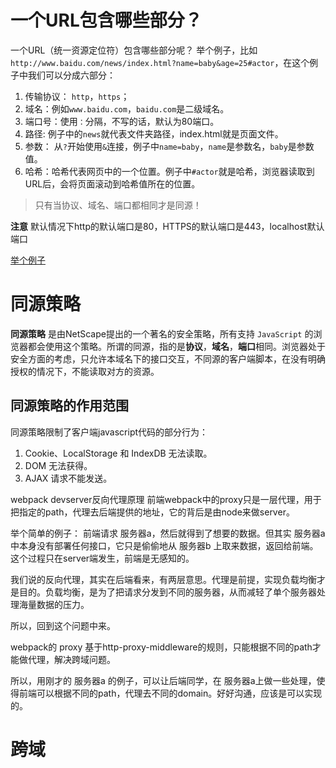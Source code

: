 # 一个URL包含哪些部分？
一个URL（统一资源定位符）包含哪些部分呢？
举个例子，比如 `http://www.baidu.com/news/index.html?name=baby&age=25#actor`，在这个例子中我们可以分成六部分：

1. 传输协议： `http`，`https`；
2. 域名：例如`www.baidu.com`，`baidu.com`是二级域名。
3. 端口号：使用`：`分隔，不写的话，默认为80端口。
4. 路径: 例子中的`news`就代表文件夹路径，index.html就是页面文件。
5. 参数： 从`?`开始使用`&`连接，例子中`name=baby`，`name`是参数名，`baby`是参数值。
6. 哈希：哈希代表网页中的一个位置。例子中`#actor`就是哈希，浏览器读取到URL后，会将页面滚动到哈希值所在的位置。

> 只有当协议、域名、端口都相同才是同源！

**注意** 默认情况下http的默认端口是80，HTTPS的默认端口是443，localhost默认端口

[举个例子](https://developer.mozilla.org/zh-CN/docs/Glossary/%E6%BA%90)

# 同源策略
**同源策略** 是由NetScape提出的一个著名的安全策略，所有支持 `JavaScript` 的浏览器都会使用这个策略。所谓的同源，指的是**协议**，**域名**，**端口**相同。浏览器处于安全方面的考虑，只允许本域名下的接口交互，不同源的客户端脚本，在没有明确授权的情况下，不能读取对方的资源。



## 同源策略的作用范围
同源策略限制了客户端javascript代码的部分行为：
1. Cookie、LocalStorage 和 IndexDB 无法读取。
2. DOM 无法获得。
3. AJAX 请求不能发送。

webpack devserver反向代理原理
前端webpack中的proxy只是一层代理，用于把指定的path，代理去后端提供的地址，它的背后是由node来做server。

举个简单的例子：
前端请求 服务器a，然后就得到了想要的数据。但其实 服务器a 中本身没有部署任何接口，它只是偷偷地从 服务器b 上取来数据，返回给前端。这个过程只在server端发生，前端是无感知的。

我们说的反向代理，其实在后端看来，有两层意思。代理是前提，实现负载均衡才是目的。负载均衡，是为了把请求分发到不同的服务器，从而减轻了单个服务器处理海量数据的压力。

所以，回到这个问题中来。

webpack的 proxy 基于http-proxy-middleware的规则，只能根据不同的path才能做代理，解决跨域问题。

所以，用刚才的 服务器a 的例子，可以让后端同学，在 服务器a上做一些处理，使得前端可以根据不同的path，代理去不同的domain。好好沟通，应该是可以实现的。

# 跨域
